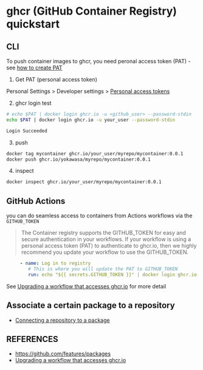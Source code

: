 # ghcr (GitHub Container Registry) quickstart

## CLI 

To push container images to ghcr, you need peronal access token (PAT) - see [how to create PAT](https://docs.github.com/en/authentication/keeping-your-account-and-data-secure/creating-a-personal-access-token)

1. Get PAT (personal access token)

Personal Settings > Developer settings > [Personal access tokens](https://github.com/settings/tokens)

2. ghcr login test
```bash
# echo $PAT | docker login ghcr.io -u <github_user> --password-stdin
echo $PAT | docker login ghcr.io -u your_user --password-stdin

Login Succeeded
```

3. push
```bash
docker tag mycontainer ghcr.io/your_user/myrepo/mycontainer:0.0.1
docker push ghcr.io/yokawasa/myrepo/mycontainer:0.0.1
```
4. inspect

```bash
docker inspect ghcr.io/your_user/myrepo/mycontainer:0.0.1
```

## GitHub Actions 

you can do seamless access to containers from Actions workflows via the `GITHUB_TOKEN`

> The Container registry supports the GITHUB_TOKEN for easy and secure authentication in your workflows. If your workflow is using a personal access token (PAT) to authenticate to ghcr.io, then we highly recommend you update your workflow to use the GITHUB_TOKEN.


```yaml
     - name: Log in to registry
        # This is where you will update the PAT to GITHUB_TOKEN
        run: echo "${{ secrets.GITHUB_TOKEN }}" | docker login ghcr.io -u ${{ github.actor }} --password-stdin
```

See [Upgrading a workflow that accesses ghcr.io](https://docs.github.com/en/packages/managing-github-packages-using-github-actions-workflows/publishing-and-installing-a-package-with-github-actions#upgrading-a-workflow-that-accesses-ghcrio) for more detail 


## Associate a certain package to a repository

- [Connecting a repository to a package](https://docs.github.com/en/packages/learn-github-packages/connecting-a-repository-to-a-package)

## REFERENCES
- https://github.com/features/packages
- [Upgrading a workflow that accesses ghcr.io](https://docs.github.com/en/packages/managing-github-packages-using-github-actions-workflows/publishing-and-installing-a-package-with-github-actions#upgrading-a-workflow-that-accesses-ghcrio)
